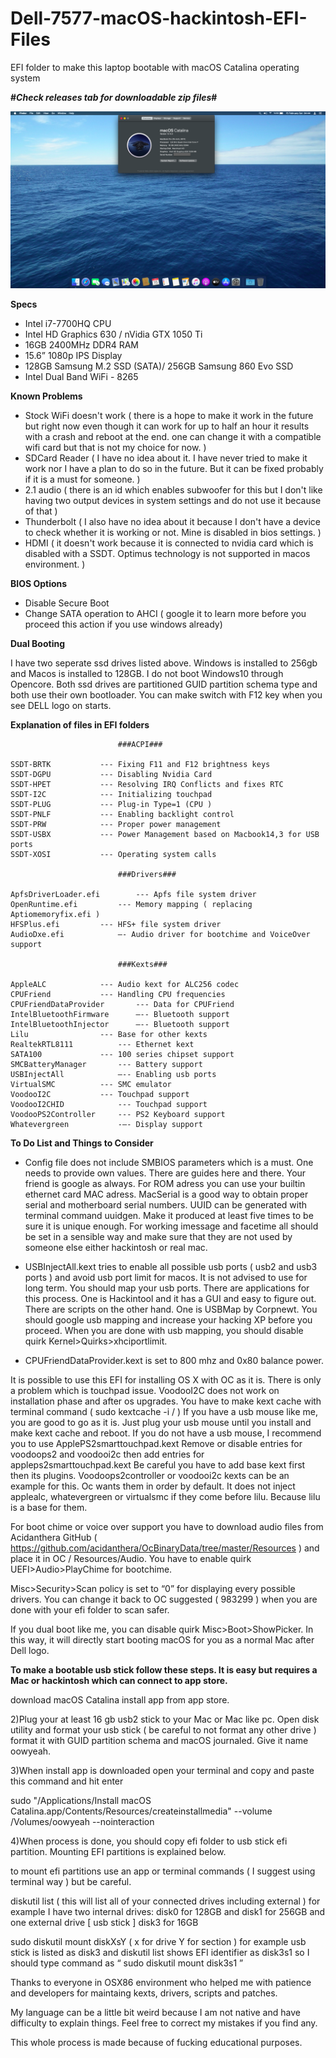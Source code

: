 # Dell-7577-macOS-hackintosh-EFI-Files

EFI folder to make this laptop bootable with macOS Catalina operating system

<b>#*Check releases tab for downloadable zip files*#</b> 

![](ss200214.png)


<b>Specs</b>

* Intel i7-7700HQ CPU
* Intel HD Graphics 630 / nVidia GTX 1050 Ti
* 16GB 2400MHz DDR4 RAM
* 15.6” 1080p IPS Display
* 128GB Samsung M.2 SSD (SATA)/ 256GB Samsung 860 Evo SSD 
* Intel Dual Band WiFi - 8265

<b>Known Problems</b>

* Stock WiFi doesn't work ( there is a hope to make it work in the future but right now even though it can work for up to half an hour it results with a crash and reboot at the end. one can change it with a compatible wifi card but that is not my choice for now. )
* SDCard Reader ( I have no idea about it. I have never tried to make it work nor I have a plan to do so in the future. But it can be fixed probably if it is a must for someone. )
* 2.1 audio ( there is an id which enables subwoofer for this but I don't like having two output devices in system settings and do not use it because of that )
* Thunderbolt ( I also have no idea about it because I don't have a device to check whether it is working or not. Mine is disabled in bios settings. )
* HDMI ( it doesn't work because it is connected to nvidia card which is disabled with a SSDT. Optimus technology is not supported in macos environment. ) 

<b>BIOS Options</b>
* Disable Secure Boot
* Change SATA operation to AHCI ( google it to learn more before you proceed this action if you use windows already)

<b> Dual Booting </b>

I have two seperate ssd drives listed above. Windows is installed to 256gb and Macos is installed to 128GB. I do not boot Windows10 through Opencore. Both ssd drives are partitioned GUID partition schema type and both use their own bootloader. You can make switch with F12 key when you see DELL logo on starts.

<b>Explanation of files in EFI folders</b>

							###ACPI###
	
	SSDT-BRTK			--- Fixing F11 and F12 brightness keys	
	SSDT-DGPU 			--- Disabling Nvidia Card
	SSDT-HPET 			--- Resolving IRQ Conflicts and fixes RTC
	SSDT-I2C			--- Initializing touchpad
	SSDT-PLUG 			--- Plug-in Type=1 (CPU )
	SSDT-PNLF 			--- Enabling backlight control
	SSDT-PRW 			--- Proper power management
	SSDT-USBX			--- Power Management based on Macbook14,3 for USB ports
	SSDT-XOSI			--- Operating system calls
							
							###Drivers###
	
	ApfsDriverLoader.efi		--- Apfs file system driver
	OpenRuntime.efi			--- Memory mapping ( replacing Aptiomemoryfix.efi )
	HFSPlus.efi			--- HFS+ file system driver
	AudioDxe.efi			—- Audio driver for bootchime and VoiceOver support
				
							###Kexts###
	
	AppleALC			--- Audio kext for ALC256 codec
	CPUFriend			--- Handling CPU frequencies
	CPUFriendDataProvider		--- Data for CPUFriend
	IntelBluetoothFirmware		—-- Bluetooth support
	IntelBluetoothInjector		—-- Bluetooth support
	Lilu				--- Base for other kexts
	RealtekRTL8111			--- Ethernet kext
	SATA100				--- 100 series chipset support
	SMCBatteryManager		--- Battery support
	USBInjectAll			—-- Enabling usb ports
	VirtualSMC			--- SMC emulator
	VoodooI2C			--- Touchpad support
	VoodooI2CHID			--- Touchpad support
	VoodooPS2Controller		--- PS2 Keyboard support
	Whatevergreen			-—- Display support 


<b> To Do List and Things to Consider </b>

* Config file does not include SMBIOS parameters which is a must. One needs to provide own values. There are guides here and there. Your friend is google as always. For ROM adress you can use your builtin ethernet card MAC adress. MacSerial is a good way to obtain proper serial and motherboard serial numbers. UUID can be generated with terminal command uuidgen. Make it produced at least five times to be sure it is unique enough. For working imessage and facetime all should be set in a sensible way and make sure that they are not used by someone else either hackintosh or real mac.

* USBInjectAll.kext tries to enable all possible usb ports ( usb2 and usb3 ports ) and avoid usb        port limit for macos. It is not advised to use for long term. You should map your usb ports. There are applications for this process. One is Hackintool and it has a GUI and easy to figure out. There are scripts on the other hand. One is USBMap by Corpnewt. You should google usb mapping and increase your hacking XP  before you proceed. When you are done with usb mapping, you should disable quirk Kernel>Quirks>xhciportlimit. 

* CPUFriendDataProvider.kext is set to 800 mhz and 0x80 balance power.

It is possible to use this EFI for installing OS X with OC as it is. There is only a problem which is touchpad issue. VoodooI2C does not work on installation phase and after os upgrades. You have to make kext cache with terminal command ( sudo kextcache -i / ) If you have a usb mouse like me, you are good to go as it is. Just plug your usb mouse until you install and make kext cache and reboot. If you do not have a usb mouse, I recommend you to use ApplePS2smarttouchpad.kext Remove or disable entries for voodoops2 and voodooi2c then add entries for appleps2smarttouchpad.kext Be careful you have to add base kext first then its plugins. Voodoops2controller or voodooi2c kexts can be an example for this. Oc wants them in order by default. It does not inject applealc, whatevergreen or virtualsmc if they come before lilu. Because lilu is a base for them. 

For boot chime or voice over support you have to download audio files from Acidanthera GitHub ( https://github.com/acidanthera/OcBinaryData/tree/master/Resources ) and place it in OC / Resources/Audio. You have to enable quirk UEFI>Audio>PlayChime for bootchime. 

Misc>Security>Scan policy is set to “0” for displaying every possible drivers. You can change it back to OC suggested ( 983299 ) when you are done with your efi folder to scan safer.

If you dual boot like me, you can disable quirk Misc>Boot>ShowPicker. In this way, it will directly start booting macOS for you as a normal Mac after Dell logo.

<b> To make a bootable usb stick follow these steps. It is easy but requires a Mac or hackintosh which can connect to app store. </b>

download macOS Catalina install app from app store.

2)Plug your  at least 16 gb usb2 stick to your Mac or Mac like pc. Open disk utility and format your usb stick ( be careful to not format any other drive ) format it with GUID partition schema and macOS journaled. Give it name oowyeah.

3)When install app is downloaded open your terminal and copy and paste this command and hit enter


sudo "/Applications/Install macOS Catalina.app/Contents/Resources/createinstallmedia" --volume  /Volumes/oowyeah --nointeraction

4)When process is done, you should copy efi folder to usb stick efi partition. Mounting EFI partitions is explained below.


to mount efi partitions use an app or terminal commands ( I suggest using terminal way ) but be careful.

diskutil list ( this will list all of your connected drives including external )
for example I have two internal drives: disk0 for 128GB and disk1 for 256GB and one external drive [ usb stick ] disk3 for 16GB

 sudo diskutil mount diskXsY ( x for drive Y for section )
for example usb stick is listed as disk3 and diskutil list shows EFI identifier as disk3s1 so I should type command as “ sudo diskutil mount disk3s1 ”

Thanks to everyone in OSX86 environment who helped me with patience and developers for maintaing kexts, drivers, scripts and patches.

My language can be a little bit weird because I am not native and have difficulty to explain things. Feel free to correct my mistakes if you find any.

This whole process is made because of fucking educational purposes.


